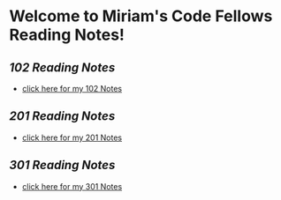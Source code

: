 # Welcome to Miriam's Code Fellows Reading Notes!

## *102 Reading Notes*
- [click here for my 102 Notes](102/README.md)


## *201 Reading Notes*
- [click here for my 201 Notes](201/README.md)

## *301 Reading Notes*
- [click here for my 301 Notes](301/README.md)